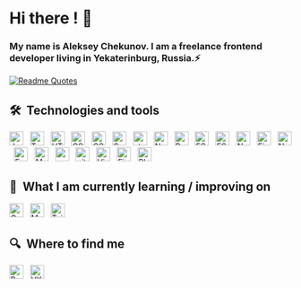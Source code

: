 # Hi there ! 👋  

### My name is Aleksey Chekunov. I am a freelance frontend developer living in Yekaterinburg, Russia.⚡

[![Readme Quotes](https://quotes-github-readme.vercel.app/api?type=horizontal&theme=monokai)](https://github.com/piyushsuthar/github-readme-quotes)

## 🛠  Technologies and tools

<a name="learning-now"></a>

[<img src="https://img.shields.io/badge/JavaScript-282C34?logo=javascript&logoColor=F7DF1E" alt="JavaScript logo" title="JavaScript" height="25" />][tech_tools_anchor]
&nbsp;
[<img src="https://img.shields.io/badge/TypeScript-282C34?logo=typescript&logoColor=3178C6" alt="TypeScript logo" title="TypeScript" height="25" />][tech_tools_anchor]
&nbsp;
[<img src="https://img.shields.io/badge/HTML5-282C34?logo=html5&logoColor=E34F26" alt="HTML5 logo" title="HTML5" height="25" />][tech_tools_anchor]
&nbsp;
[<img src="https://img.shields.io/badge/CSS3-282C34?logo=css3&logoColor=1572B6" alt="CSS3 logo" title="CSS3" height="25" />][tech_tools_anchor]
&nbsp;
[<img src="https://img.shields.io/badge/CSS%20Modules-282C34?logo=cssmodules" alt="CSS Modules logo" title="CSS Modules" height="25" />][tech_tools_anchor]
&nbsp;
[<img src="https://img.shields.io/badge/Sass/scss-282C34?logo=sass" alt="Sass logo" title="Sass/Scss" height="25" />][tech_tools_anchor]
&nbsp;
[<img src="https://img.shields.io/static/v1?label=&message=styled-components&color=282C34&logo=styled-components&logoColor=DB7093" alt="styled-components logo" title="styled-components" height="25" />][learning_now_anchor]
&nbsp;
[<img src="https://img.shields.io/badge/Next.js-282C34?logo=next.js" alt="Nextjs logo" title="Next.js" height="25" />][tech_tools_anchor]
&nbsp;
[<img src="https://img.shields.io/badge/Redux-282C34?logo=redux&logoColor=764ABC" alt="Redux logo" title="Redux" height="25" />][tech_tools_anchor]
&nbsp;
[<img src="https://img.shields.io/badge/FSD-282C34?logo=ipfs" alt="FSD logo" title="FSD" height="25" />][tech_tools_anchor]
&nbsp;
[<img src="https://img.shields.io/badge/ESLint-282C34?logo=eslint&logoColor=4B32C3" alt="ESLint logo" title="ESLint" height="25" />][tech_tools_anchor]
&nbsp;
[<img src="https://img.shields.io/badge/Nestjs-282C34?logo=nestjs" alt="Nestjs logo" title="Nestjs" height="25" />][tech_tools_anchor]
&nbsp;
[<img src="https://img.shields.io/badge/Firebase-282C34?logo=firebase&logoColor=FFCA28" alt="Firebase logo" title="Firebase" height="25" />][tech_tools_anchor]
&nbsp;
[<img src="https://img.shields.io/badge/Node.js-282C34?logo=node.js&logoColor=339933" alt="Node.js logo" title="Node.js" height="25" />][tech_tools_anchor]
&nbsp;
[<img src="https://img.shields.io/badge/Express-282C34?logo=express&logoColor=FFFFFF" alt="Express.js logo" title="Express.js" height="25" />][tech_tools_anchor]
&nbsp;
[<img src="https://img.shields.io/badge/Mysql-282C34?logo=mysql&logoColor=FFCA28" alt="Mysql logo" title="Mysql" height="25" />][tech_tools_anchor]
&nbsp;
[<img src="https://img.shields.io/badge/PostgreSQL-282C34?logo=postgresql&logoColor=FFCA28" alt="postgresql logo" title="postgresql" height="25" />][tech_tools_anchor]
&nbsp;
[<img src="https://img.shields.io/badge/git-282C34?logo=git&logoColor=F05032" alt="git logo" title="git" height="25" />][tech_tools_anchor]
&nbsp;
[<img src="https://img.shields.io/badge/Webstorm-282C34?logo=webstorm" alt="Visual Studio Code logo" title="Webstorm" height="25" />][tech_tools_anchor]
&nbsp;
[<img src="https://img.shields.io/badge/Figma-282C34?logo=figma" alt="Figma logo" title="Figma" height="25" />][tech_tools_anchor]
&nbsp;
[<img src="https://img.shields.io/badge/Photoshop-282C34?logo=adobephotoshop" alt="Photoshop logo" title="Photoshop" height="25" />][tech_tools_anchor]

<a name="learning-next"></a>

## 📖  What I am currently learning / improving on

[<img src="https://img.shields.io/badge/GraphQL-282C34?logo=graphql&logoColor=E10098" alt="GraphQL logo" title="GraphQL" height="25" />][learning_now_anchor]
&nbsp;
[<img src="https://img.shields.io/badge/MongoDB-282C34?logo=mongodb&logoColor=47A248" alt="MongoDB logo" title="MongoDB" height="25" />][learning_now_anchor]
&nbsp;
[<img src="https://img.shields.io/badge/Tailwind%20CSS-282C34?logo=tailwind-css&logoColor=38B2AC" alt="Tailwind CSS logo" title="Tailwind CSS" height="25" />][learning_now_anchor]
&nbsp;

## 🔍  Where to find me

[<img src="https://img.shields.io/badge/Behance-282C34?logo=behance" alt="Behance logo" title="Stack Overflow" height="25" />](https://www.behance.net/chekunovLimited)
&nbsp;
[<img src="https://img.shields.io/badge/Vk-282C34?logo=vk&logoColor=0077FF" alt="VK logo" title="VK" height="25" />](https://vk.com/chekunowggg)

[tech_tools_anchor]: #bonjour--
[learning_now_anchor]: #learning-now
[learning_next_anchor]: #learning-next
